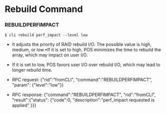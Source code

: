 # Rebuild Command

### REBUILDPERFIMPACT
```
$ cli rebuild perf_impact --level low
```

* It adjusts the priority of RAID rebuild I/O. The possible value is high, medium, or low.•If it is set to high, POS minimizes the time to rebuild the array, which may impact on user I/O.
* If it is set to low, POS favors user I/O over rebuild I/O, which may lead to longer rebuild time. 

* RPC request: {"rid":"fromCLI", "command":"REBUILDPERFIMPACT", "param": {"level":"low"}}
* RPC response: {"command":"REBUILDPERFIMPACT", "rid":"fromCLI", "result":{"status": {"code":0, "description":"perf_impact requested is applied" }}}
